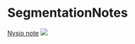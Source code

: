 # SegmentationNotes


[Nysjo note](https://github.com/freyakniglty/SegmentationNotes/blob/master/Nysjo_note.md)
<img src="http://latex.codecogs.com/gif.latex?\frac{\partial J}{\partial \theta_k^{(j)}}=\sum_{i:r(i,j)=1}{\big((\theta^{(j)})^Tx^{(i)}-y^{(i,j)}\big)x_k^{(i)}}+\lambda \theta_k^{(j)}" />

